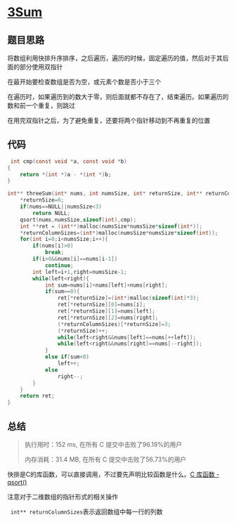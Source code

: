 # [3Sum](https://leetcode-cn.com/problems/3sum/)

## 题目思路

将数组利用快排升序排序，之后遍历，遍历的时候，固定遍历的值，然后对于其后面的部分使用双指针

在最开始要检查数组是否为空，或元素个数是否小于三个

在遍历时，如果遍历到的数大于零，则后面就都不存在了，结束遍历。如果遍历的数和前一个重复，则跳过

在用完双指针之后，为了避免重复，还要将两个指针移动到不再重复的位置

## 代码

```C
 int cmp(const void *a, const void *b)
{
    return *(int *)a - *(int *)b;
}

int** threeSum(int* nums, int numsSize, int* returnSize, int** returnColumnSizes){
    *returnSize=0;
    if(nums==NULL||numsSize<3)
        return NULL;
    qsort(nums,numsSize,sizeof(int),cmp);
    int **ret = (int**)malloc(numsSize*numsSize*sizeof(int*));
    *returnColumnSizes=(int*)malloc(numsSize*numsSize*sizeof(int));
    for(int i=0;i<numsSize;i++){
        if(nums[i]>0)
            break;
        if(i>0&&nums[i]==nums[i-1])
            continue;
        int left=i+1,right=numsSize-1;
        while(left<right){
            int sum=nums[i]+nums[left]+nums[right];
            if(sum==0){
                ret[*returnSize]=(int*)malloc(sizeof(int)*3);
                ret[*returnSize][0]=nums[i];
                ret[*returnSize][1]=nums[left];
                ret[*returnSize][2]=nums[right];
                (*returnColumnSizes)[*returnSize]=3;
                (*returnSize)++;
                while(left<right&&nums[left]==nums[++left]);
                while(left<right&&nums[right]==nums[--right]);
            }
            else if(sum<0)
                left++;
            else 
                right--;
        }
    }
    return ret;
}
```

## 总结

> 执行用时：152 ms, 在所有 C 提交中击败了96.19%的用户
>
> 内存消耗：31.4 MB, 在所有 C 提交中击败了56.73%的用户

快排是C的库函数，可以直接调用，不过要先声明比较函数是什么。[C 库函数 - qsort()](https://www.runoob.com/cprogramming/c-function-qsort.html)

注意对于二维数组的指针形式的相关操作

` int** returnColumnSizes`表示返回数组中每一行的列数


